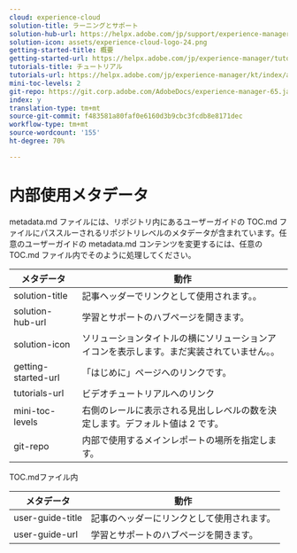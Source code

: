 ```yaml
---
cloud: experience-cloud
solution-title: ラーニングとサポート
solution-hub-url: https://helpx.adobe.com/jp/support/experience-manager/6-5.html
solution-icon: assets/experience-cloud-logo-24.png
getting-started-title: 概要
getting-started-url: https://helpx.adobe.com/jp/experience-manager/tutorials.html
tutorials-title: チュートリアル
tutorials-url: https://helpx.adobe.com/jp/experience-manager/kt/index/aem-6-5-videos.html
mini-toc-levels: 2
git-repo: https://git.corp.adobe.com/AdobeDocs/experience-manager-65.ja-JP
index: y
translation-type: tm+mt
source-git-commit: f483581a80faf0e6160d3b9cbc3fcdb8e8171dec
workflow-type: tm+mt
source-wordcount: '155'
ht-degree: 70%

---
```



# 内部使用メタデータ

metadata.md ファイルには、リポジトリ内にあるユーザーガイドの TOC.md ファイルにパススルーされるリポジトリレベルのメタデータが含まれています。任意のユーザーガイドの metadata.md コンテンツを変更するには、任意の TOC.md ファイル内でそのように処理してください。

| メタデータ | 動作 |
|--- |--- |
| solution-title | 記事ヘッダーでリンクとして使用されます。。 |
| solution-hub-url | 学習とサポートのハブページを開きます。 |
| solution-icon | ソリューションタイトルの横にソリューションアイコンを表示します。まだ実装されていません。。 |
| getting-started-url | 「はじめに」ページへのリンクです。 |
| tutorials-url | ビデオチュートリアルへのリンク |
| mini-toc-levels | 右側のレールに表示される見出しレベルの数を決定します。デフォルト値は 2 です。 |
| git-repo | 内部で使用するメインレポートの場所を指定します。 |

TOC.mdファイル内

| メタデータ | 動作 |
|--- |--- |
| user-guide-title | 記事のヘッダーにリンクとして使用されます。 |
| user-guide-url | 学習とサポートのハブページを開きます。 |
